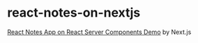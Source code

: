 # react-notes-on-nextjs
[React Notes App on React Server Components Demo](https://github.com/reactjs/server-components-demo) by Next.js
